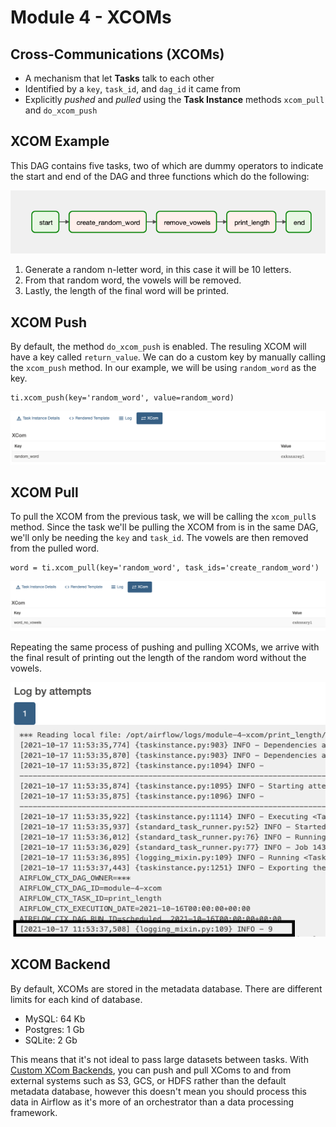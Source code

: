 # Module 4 - XCOMs

## Cross-Communications (XCOMs)
- A mechanism that let **Tasks** talk to each other
- Identified by a `key`, `task_id`, and `dag_id` it came from
- Explicitly *pushed* and *pulled* using the **Task Instance** methods `xcom_pull` and `do_xcom_push`

## XCOM Example
This DAG contains five tasks, two of which are dummy operators to indicate the start and end of the DAG and three functions which do the following:

![xcom_dag](./images/xcom_dag.png)

1. Generate a random n-letter word, in this case it will be 10 letters.
2. From that random word, the vowels will be removed.
3. Lastly, the length of the final word will be printed.

## XCOM Push
By default, the method `do_xcom_push` is enabled. The resuling XCOM will have a key called `return_value`. We can do a custom key by manually calling the `xcom_push` method. In our example, we will be using `random_word` as the key.

```
ti.xcom_push(key='random_word', value=random_word)
```

![xcom_push](./images/xcom_push.png)

## XCOM Pull
To pull the XCOM from the previous task, we will be calling the `xcom_pull`s method. Since the task we'll be pulling the XCOM from is in the same DAG, we'll only be needing the `key` and `task_id`. The vowels are then removed from the pulled word.

```
word = ti.xcom_pull(key='random_word', task_ids='create_random_word')
```

![xcom_pull](./images/xcom_pull.png)

Repeating the same process of pushing and pulling XCOMs, we arrive with the final result of printing out the length of the random word without the vowels.

![length](./images/length.png)

## XCOM Backend
By default, XCOMs are stored in the metadata database. There are different limits for each kind of database.

- MySQL: 64 Kb
- Postgres: 1 Gb
- SQLite: 2 Gb

This means that it's not ideal to pass large datasets between tasks. With [Custom XCom Backends](https://www.astronomer.io/guides/custom-xcom-backends), you can push and pull XComs to and from external systems such as S3, GCS, or HDFS rather than the default metadata database, however this doesn't mean you should process this data in Airflow as it's more of an orchestrator than a data processing framework.
